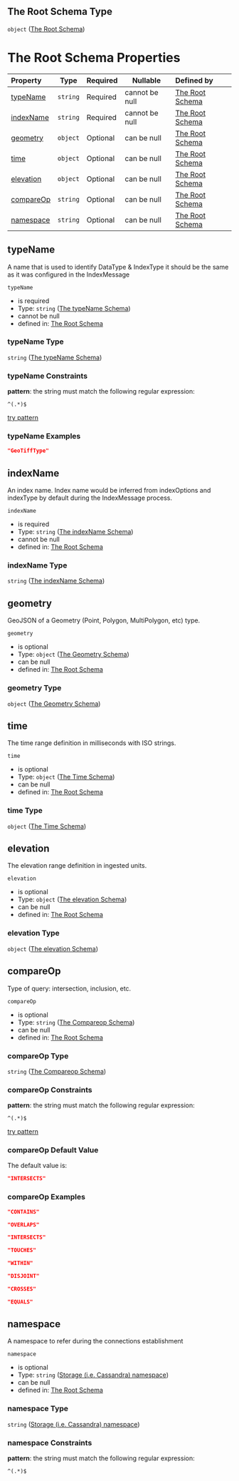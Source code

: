 ## The Root Schema Type

`object` ([The Root Schema](delete-message.md))

# The Root Schema Properties

| Property                | Type     | Required | Nullable       | Defined by                                                                                                                     |
| :---------------------- | -------- | -------- | -------------- | :----------------------------------------------------------------------------------------------------------------------------- |
| [typeName](#typeName)   | `string` | Required | cannot be null | [The Root Schema](delete-message-properties-the-typename-schema.md "\#/properties/typeName#/properties/typeName")              |
| [indexName](#indexName) | `string` | Required | cannot be null | [The Root Schema](delete-message-properties-the-indexname-schema.md "\#/properties/indexName#/properties/indexName")           |
| [geometry](#geometry)   | `object` | Optional | can be null    | [The Root Schema](delete-message-properties-the-geometry-schema.md "\#/properties/geometry#/properties/geometry")              |
| [time](#time)           | `object` | Optional | can be null    | [The Root Schema](delete-message-properties-the-time-schema.md "\#/properties/time#/properties/time")                          |
| [elevation](#elevation) | `object` | Optional | can be null    | [The Root Schema](delete-message-properties-the-elevation-schema.md "\#/properties/elevation#/properties/elevation")                       |
| [compareOp](#compareOp) | `string` | Optional | can be null    | [The Root Schema](delete-message-properties-the-compareop-schema.md "\#/properties/compareOp#/properties/compareOp")           |
| [namespace](#namespace) | `string` | Optional | can be null    | [The Root Schema](delete-message-properties-storage-ie-cassandra-namespace.md "\#/properties/namespace#/properties/namespace") |

## typeName

A name that is used to identify DataType & IndexType it should be the same as it was configured in the IndexMessage


`typeName`

-   is required
-   Type: `string` ([The typeName Schema](delete-message-properties-the-typename-schema.md))
-   cannot be null
-   defined in: [The Root Schema](delete-message-properties-the-typename-schema.md "\#/properties/typeName#/properties/typeName")

### typeName Type

`string` ([The typeName Schema](delete-message-properties-the-typename-schema.md))

### typeName Constraints

**pattern**: the string must match the following regular expression:

```regexp
^(.*)$
```

[try pattern](https://regexr.com/?expression=%5E(.*)%24 "try regular expression with regexr.com")

### typeName Examples

```json
"GeoTiffType"
```

## indexName

An index name. Index name would be inferred from indexOptions and indexType by default during the IndexMessage process.


`indexName`

-   is required
-   Type: `string` ([The indexName Schema](delete-message-properties-the-indexname-schema.md))
-   cannot be null
-   defined in: [The Root Schema](delete-message-properties-the-indexname-schema.md "\#/properties/indexName#/properties/indexName")

### indexName Type

`string` ([The indexName Schema](delete-message-properties-the-indexname-schema.md))

## geometry

GeoJSON of a Geometry (Point, Polygon, MultiPolygon, etc) type.


`geometry`

-   is optional
-   Type: `object` ([The Geometry Schema](delete-message-properties-the-geometry-schema.md))
-   can be null
-   defined in: [The Root Schema](delete-message-properties-the-geometry-schema.md "\#/properties/geometry#/properties/geometry")

### geometry Type

`object` ([The Geometry Schema](delete-message-properties-the-geometry-schema.md))

## time

The time range definition in milliseconds with ISO strings.


`time`

-   is optional
-   Type: `object` ([The Time Schema](delete-message-properties-the-time-schema.md))
-   can be null
-   defined in: [The Root Schema](delete-message-properties-the-time-schema.md "\#/properties/time#/properties/time")

### time Type

`object` ([The Time Schema](delete-message-properties-the-time-schema.md))

## elevation

The elevation range definition in ingested units.


`elevation`

-   is optional
-   Type: `object` ([The elevation Schema](delete-message-properties-the-elevation-schema.md))
-   can be null
-   defined in: [The Root Schema](delete-message-properties-the-elevation-schema.md "\#/properties/elevation#/properties/elevation")

### elevation Type

`object` ([The elevation Schema](delete-message-properties-the-elevation-schema.md))

## compareOp

Type of query: intersection, inclusion, etc.


`compareOp`

-   is optional
-   Type: `string` ([The Compareop Schema](delete-message-properties-the-compareop-schema.md))
-   can be null
-   defined in: [The Root Schema](delete-message-properties-the-compareop-schema.md "\#/properties/compareOp#/properties/compareOp")

### compareOp Type

`string` ([The Compareop Schema](delete-message-properties-the-compareop-schema.md))

### compareOp Constraints

**pattern**: the string must match the following regular expression:

```regexp
^(.*)$
```

[try pattern](https://regexr.com/?expression=%5E(.*)%24 "try regular expression with regexr.com")

### compareOp Default Value

The default value is:

```json
"INTERSECTS"
```

### compareOp Examples

```json
"CONTAINS"
```

```json
"OVERLAPS"
```

```json
"INTERSECTS"
```

```json
"TOUCHES"
```

```json
"WITHIN"
```

```json
"DISJOINT"
```

```json
"CROSSES"
```

```json
"EQUALS"
```

## namespace

A namespace to refer during the connections establishment


`namespace`

-   is optional
-   Type: `string` ([Storage (i.e. Cassandra) namespace](delete-message-properties-storage-ie-cassandra-namespace.md))
-   can be null
-   defined in: [The Root Schema](delete-message-properties-storage-ie-cassandra-namespace.md "\#/properties/namespace#/properties/namespace")

### namespace Type

`string` ([Storage (i.e. Cassandra) namespace](delete-message-properties-storage-ie-cassandra-namespace.md))

### namespace Constraints

**pattern**: the string must match the following regular expression:

```regexp
^(.*)$
```
